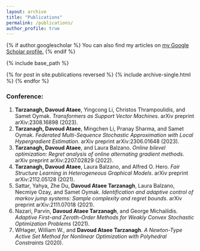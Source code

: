 ```yaml
---
layout: archive
title: "Publications"
permalink: /publications/
author_profile: true
---
```


{% if author.googlescholar %}
  You can also find my articles on <u><a href="{{author.googlescholar}}">my Google Scholar profile</a>.</u>
{% endif %}

{% include base_path %}

{% for post in site.publications reversed %}
  {% include archive-single.html %}
{% endfor %}


### Conference:

1. **Tarzanagh, Davoud Ataee**, Yingcong Li, Christos Thrampoulidis, and Samet Oymak. *Transformers as Support Vector Machines*. arXiv preprint arXiv:2308.16898 (2023).
2. **Tarzanagh, Davoud Ataee**, Mingchen Li, Pranay Sharma, and Samet Oymak. *Federated Multi-Sequence Stochastic Approximation with Local Hypergradient Estimation.* arXiv preprint arXiv:2306.01648 (2023).
3. **Tarzanagh, Davoud Ataee**, and Laura Balzano. *Online bilevel optimization: Regret analysis of online alternating gradient methods*. arXiv preprint arXiv:2207.02829 (2022).
4. **Tarzanagh, Davoud Ataee**, Laura Balzano, and Alfred O. Hero. *Fair Structure Learning in Heterogeneous Graphical Models*. arXiv preprint arXiv:2112.05128 (2021).
5. Sattar, Yahya, Zhe Du, **Davoud Ataee Tarzanagh**, Laura Balzano, Necmiye Ozay, and Samet Oymak. *Identification and adaptive control of markov jump systems: Sample complexity and regret bounds*. arXiv preprint arXiv:2111.07018 (2021).
6. Nazari, Parvin, **Davoud Ataee Tarzanagh**, and George Michailidis. *Adaptive First-and Zeroth-Order Methods for Weakly Convex Stochastic Optimization Problems* (2021).
7. WHager, William W., and **Davoud Ataee Tarzanagh**. *A Newton-Type Active Set Method for Nonlinear Optimization with Polyhedral Constraints* (2020).

